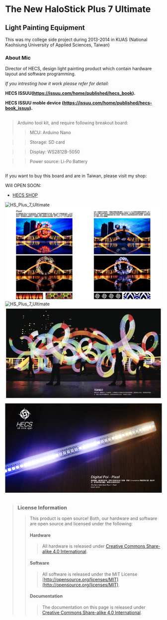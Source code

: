 # The New HaloStick Plus 7 Ultimate
## Light Painting Equipment

This was my college side project during 2013-2014 in KUAS (National Kaohsiung University of Applied Sciences, Taiwan)

### **About Mic**

Director of HECS, design light painting product which contain hardware layout and software programming.

_If you intresting how it work please refer for detail:_

**HECS ISSUU(https://issuu.com/home/published/hecs_book).**

**HECS ISSUU moble device (https://issuu.com/home/published/hecs-book_issuu).**

## 

> Arduino tool kit, and require following breakout board:
>> MCU: Arduino Nano

>> Storage: SD card

>> Display: WS2812B-5050

>> Power source: Li-Po Battery
## 

If you want to buy this board and are in Taiwan, please visit my shop: 

Will OPEN SOON:
* [HECS SHOP](https://www.)

![*HS_Plus_7_Ultimate*](https://github.com/Mic-Tsai/HS_Plus_7_Ultimate/blob/master/res/HS_Plus_7_Ultimate-1.png)
![*HS_Plus_7_Ultimate*](https://github.com/Mic-Tsai/HS_Plus_7_Ultimate/blob/master/res/HS_Plus_7_Ultimate-2.png)
![*HS_Plus_7_Ultimate*](https://github.com/Mic-Tsai/HS_Plus_7_Ultimate/blob/master/res/HS_Plus_7_Ultimate-3.png)
![*HS_Plus_7_Ultimate*](https://github.com/Mic-Tsai/HS_Plus_7_Ultimate/blob/master/res/HS_Plus_7_Ultimate-4.png)
![*HS_Plus_7_Ultimate*](https://github.com/Mic-Tsai/HS_Plus_7_Ultimate/blob/master/res/HS_Plus_7_Ultimate-5.png)
## 


>### License Information
>>This product is open source! Both, our hardware and software are open source and licensed under the following:
>>#### Hardware
>>>All hardware is released under [Creative Commons Share-alike 4.0 International](http://creativecommons.org/licenses/by-sa/4.0/).
>>#### Software 
>>>All software is released under the MIT License [http://opensource.org/licenses/MIT](http://opensource.org/licenses/MIT).
>>#### Documentation
>>>The documentation on this page is released under [Creative Commons Share-alike 4.0 International](http://creativecommons.org/licenses/by-sa/4.0/).
